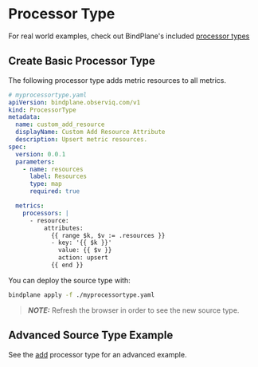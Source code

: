 # Processor Type

For real world examples, check out BindPlane's included [processor types](../../../resources/processor-types/)


## Create Basic Processor Type

The following processor type adds metric resources to all metrics.

```yaml
# myprocessortype.yaml
apiVersion: bindplane.observiq.com/v1
kind: ProcessorType
metadata:
  name: custom_add_resource
  displayName: Custom Add Resource Attribute
  description: Upsert metric resources.
spec:
  version: 0.0.1
  parameters:
    - name: resources
      label: Resources
      type: map
      required: true

  metrics:
    processors: |
      - resource:
          attributes:
            {{ range $k, $v := .resources }}
            - key: '{{ $k }}'
              value: {{ $v }}
              action: upsert
            {{ end }}
```

You can deploy the source type with:

```bash
bindplane apply -f ./myprocessortype.yaml
```

> **_NOTE:_**  Refresh the browser in order to see the new source type.

## Advanced Source Type Example

See the [add](https://github.com/observIQ/bindplane-op/blob/main/resources/processor-types/add_resource.yaml) processor type for an advanced example.
